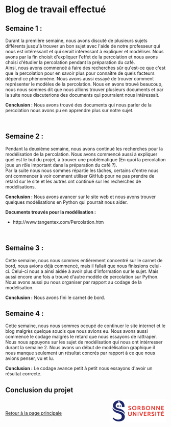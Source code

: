 # Blog de travail effectué

## Semaine 1 :

Durant la première semaine, nous avons discuté de plusieurs sujets différents jusqu'à trouver un bon sujet avec l'aide de notre professeur qui nous est intéressant et qui serait intéressant à expliquer et modéliser. Nous avons par la fin choisit d'expliquer l'effet de la percolation et nous avons choisi d'étudier la percolation pendant la préparation du café.<br>
Ainsi, nous avons commencé à faire des recherches sûr qu'est-ce que c'est que la percolation pour en savoir plus pour connaître de quels facteurs dépend ce phénomène. Nous avons aussi essayé de trouver comment représenter le modèles de la percolation. Nous en avons trouvé beaucoup, nous nous sommes dit que nous allions trouver plusieurs documents et par la suite nous discuterions des documents qui pourraient nous intéressait.<br>

**Conclusion :** Nous avons trouvé des documents qui nous parler de la percolation nous avons pu en apprendre plus sur notre sujet.

<br>

## Semaine 2 :

Pendant la deuxième semaine, nous avons continué les recherches pour la modélisation de la percolation. Nous avons commencé aussi à expliquer quel est le but du projet, à trouver une problèmatique (En quoi la percolation joue un rôle important dans la préparation du café ?).<br>
Par la suite nous nous sommes répartie les tâches, certains d'entre nous ont commencer à voir comment utiliser GitHub pour ne pas prendre de retard sur le site et les autres ont continué sur les recherches de modélisations.<br>

**Conclusion :** Nous avons avancer sur le site web et nous avons trouver quelques modélisations en Python qui pourrait nous aider.

**Documents trouvés pour la modélisation :** 
<ul>
  <li>http://www.tangentex.com/Percolation.htm</li>
</ul>

<br>

## Semaine 3 :

Cette semaine, nous nous sommes entièrement concentré sur le carnet de bord, nous avions déjà commencé, mais il fallait que nous finissions celui-ci. Celui-ci nous a ainsi aidée à avoir plus d'information sur le sujet. Mais aussi encore une fois a trouvé d'autre modéle de percolation sur Python. 
Nous avons aussi pu nous organiser par rapport au codage de la modélisation.

**Conclusion :** Nous avons fini le carnet de bord.

## Semaine 4 :

Cette semaine, nous nous sommes occupé de continuer le site internet et le blog malgrès quelque soucis que nous avions eu. Nous avons aussi commencé le codage malgrès le retard que nous essayons de rattraper. Nous nous appuyons sur les sujet de modélisation qui nous ont intérresser durant la semaine 2. Nous avons un début de modélisation graphique il nous manque seulement un résultat concrés par rapport à ce que nous avions penser, vu et lu.

**Conclusion :** Le codage avance petit à petit nous essayons d'avoir un résultat correcte.

## Conclusion du projet










<a href = "https://www.sorbonne-universite.fr/">
  <img align = "right" src = "./image/logo_su.png" alt = "logo sorbonne université" width = "175">
</a>

<br><br>
<a href="README.md"> Retour à la page principale </a>
